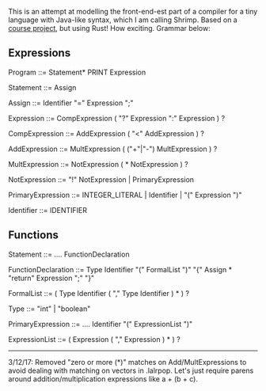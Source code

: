 This is an attempt at modelling the front-end-est part of a compiler for a tiny language with Java-like syntax, which I am calling Shrimp. Based on a [course project](http://www.ugrad.cs.ubc.ca/~cs411/2016w2/project1.html), but using Rust! How exciting. Grammar below:

Expressions
-----------
Program ::= Statement* PRINT Expression

Statement ::= Assign 

Assign ::= Identifier "=" Expression ";" 

Expression ::= CompExpression ( "?" Expression ":" Expression ) ?

CompExpression ::= AddExpression ( "<" AddExpression ) ?

AddExpression ::= MultExpression ( ("+"|"-") MultExpression ) ? 

MultExpression ::= NotExpression ( * NotExpression ) ?

NotExpression ::= "!" NotExpression | PrimaryExpression 

PrimaryExpression ::= INTEGER_LITERAL | Identifier | "(" Expression ")"

Identifier ::= IDENTIFIER 

Functions 
---------
Statement ::= .... FunctionDeclaration 

FunctionDeclaration ::= Type Identifier "(" FormalList ")" "{"
                            Assign * 
                            "return" Expression ";" 
                        "}"

FormalList ::= ( Type Identifier ( "," Type Identifier ) * ) ? 

Type ::= "int" | "boolean" 

PrimaryExpression ::= .... Identifier "(" ExpressionList ")" 

ExpressionList ::= ( Expression ( "," Expression ) * ) ? 

---------------------------------------------------

3/12/17: Removed "zero or more (*)" matches on Add/MultExpressions to avoid 
dealing with matching on vectors in .lalrpop. 
Let's just require parens around addition/multiplication expressions like a + (b + c).    
